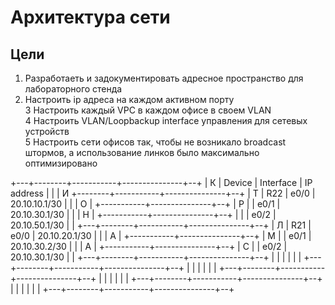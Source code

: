 # Архитектура сети
## Цели  
1. Разработаеть и задокументировать адресное пространство для лабораторного стенда  
2. Настроить ip адреса на каждом активном порту  
3 Настроить каждый VPC в каждом офисе в своем VLAN  
4 Настроить VLAN/Loopbackup interface управления для сетевых устройств  
5 Настроить сети офисов так, чтобы не возникало broadcast штормов, а использование линков было максимально оптимизировано

+---+--------+-----------+---------------+--+
| К | Device | Interface |   IP address  |  |
| И +--------+-----------+---------------+--+
| Т |   R22  |    e0/0   | 20.10.10.1/30 |  |
| О |        +-----------+---------------+--+
| Р |        |    e0/1   | 20.10.30.1/30 |  |
| Н |        +-----------+---------------+--+
|   |        |    e0/2   | 20.10.50.1/30 |  |
+---+--------+-----------+---------------+--+
| Л |   R21  |    e0/0   | 20.10.20.1/30 |  |
| А |        +-----------+---------------+--+
| М |        |    e0/1   | 20.10.30.2/30 |  |
| А |        +-----------+---------------+--+
| С |        |    e0/2   | 20.10.30.1/30 |  |
+---+--------+-----------+---------------+--+
|   |        |           |               |  |
+---+--------+-----------+---------------+--+
|   |        |           |               |  |
+---+--------+-----------+---------------+--+
|   |        |           |               |  |
+---+--------+-----------+---------------+--+
|   |        |           |               |  |
+---+--------+-----------+---------------+--+
